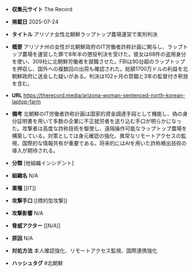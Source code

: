 - **収集元サイト**
The Record

- **掲載日**
2025-07-24

- **タイトル**
アリゾナ女性北朝鮮ラップトップ農場運営で実刑判決

- **概要**
アリゾナ州の女性が北朝鮮政府のIT労働者詐称計画に関与し、ラップトップ農場を運営した罪で8年半の懲役判決を受けた。彼女は68件の盗用身分を使い、309社に北朝鮮労働者を就職させた。FBIは90台超のラップトップを押収し、国外への複数回の出荷も確認された。総額1700万ドルの利益を北朝鮮政府に送金した疑いがある。判決は102ヶ月の禁錮と3年の監督付き釈放を含む。

- **URL**
https://therecord.media/arizona-woman-sentenced-north-korean-laptop-farm

- **備考**
北朝鮮のIT労働者詐称計画は国家的資金調達手段として機能し、偽の身分証明書を用いて多数の企業に不正就労者を送り込む手口が明らかになった。攻撃者は高度な詐称技術を駆使し、遠隔操作可能なラップトップ農場を構築している。対策としては身元確認の強化、異常なリモートアクセスの監視、国際的な情報共有が重要である。将来的にはAIを用いた詐称検出技術の導入が期待される。

- **分類**
[他組織インシデント]

- **組織名**
N/A

- **業種**
[[IT]]

- **攻撃手口**
[[標的型攻撃]]

- **攻撃影響**
N/A

- **脅威アクター**
[[N/A]]

- **原因**
N/A

- **対処方法**
本人確認強化、リモートアクセス監視、国際連携強化

- **ハッシュタグ**
#北朝鮮
